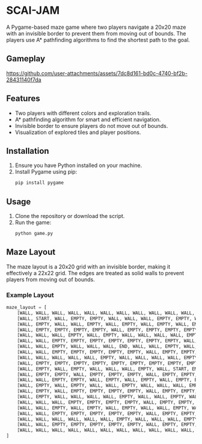 # SCAI-JAM

A Pygame-based maze game where two players navigate a 20x20 maze with an invisible border to prevent them from moving out of bounds. The players use A* pathfinding algorithms to find the shortest path to the goal.

## Gameplay

https://github.com/user-attachments/assets/7dc8d161-bd0c-4740-bf2b-28431140f7da



## Features

- Two players with different colors and exploration trails.
- A* pathfinding algorithm for smart and efficient navigation.
- Invisible border to ensure players do not move out of bounds.
- Visualization of explored tiles and player positions.

## Installation

1. Ensure you have Python installed on your machine.
2. Install Pygame using pip:
    ```sh
    pip install pygame
    ```

## Usage

1. Clone the repository or download the script.
2. Run the game:
    ```sh
    python game.py
    ```

## Maze Layout

The maze layout is a 20x20 grid with an invisible border, making it effectively a 22x22 grid. The edges are treated as solid walls to prevent players from moving out of bounds.

### Example Layout
```python
maze_layout = [
    [WALL, WALL, WALL, WALL, WALL, WALL, WALL, WALL, WALL, WALL, WALL, WALL, WALL, WALL, WALL, WALL, WALL, WALL, WALL, WALL, WALL, WALL],
    [WALL, START, WALL, EMPTY, EMPTY, WALL, WALL, WALL, EMPTY, EMPTY, WALL, EMPTY, EMPTY, EMPTY, WALL, WALL, WALL, EMPTY, WALL, WALL, WALL],
    [WALL, EMPTY, WALL, WALL, EMPTY, WALL, EMPTY, WALL, EMPTY, WALL, EMPTY, WALL, WALL, EMPTY, WALL, EMPTY, WALL, WALL, EMPTY, WALL, WALL],
    [WALL, EMPTY, EMPTY, EMPTY, EMPTY, WALL, EMPTY, EMPTY, EMPTY, EMPTY, EMPTY, EMPTY, WALL, EMPTY, EMPTY, EMPTY, EMPTY, EMPTY, EMPTY, WALL, WALL],
    [WALL, WALL, WALL, EMPTY, WALL, EMPTY, WALL, WALL, WALL, WALL, EMPTY, WALL, WALL, EMPTY, EMPTY, WALL, WALL, EMPTY, WALL, WALL, WALL],
    [WALL, WALL, EMPTY, EMPTY, EMPTY, EMPTY, EMPTY, EMPTY, EMPTY, WALL, EMPTY, EMPTY, EMPTY, EMPTY, WALL, EMPTY, WALL, EMPTY, EMPTY, WALL, WALL],
    [WALL, WALL, EMPTY, WALL, WALL, WALL, END, WALL, WALL, EMPTY, WALL, WALL, WALL, EMPTY, EMPTY, WALL, WALL, WALL, WALL, WALL, WALL],
    [WALL, WALL, EMPTY, EMPTY, EMPTY, EMPTY, EMPTY, WALL, EMPTY, EMPTY, EMPTY, EMPTY, EMPTY, EMPTY, WALL, EMPTY, EMPTY, EMPTY, WALL, WALL, WALL],
    [WALL, WALL, WALL, WALL, WALL, EMPTY, WALL, WALL, WALL, WALL, EMPTY, EMPTY, WALL, EMPTY, EMPTY, EMPTY, WALL, WALL, WALL, WALL, WALL],
    [WALL, EMPTY, EMPTY, EMPTY, EMPTY, EMPTY, EMPTY, EMPTY, EMPTY, EMPTY, WALL, EMPTY, WALL, WALL, WALL, WALL, WALL, EMPTY, EMPTY, WALL, WALL],
    [WALL, EMPTY, WALL, EMPTY, WALL, WALL, WALL, EMPTY, WALL, START, EMPTY, WALL, EMPTY, WALL, EMPTY, EMPTY, EMPTY, EMPTY, EMPTY, WALL, WALL],
    [WALL, EMPTY, EMPTY, WALL, EMPTY, EMPTY, EMPTY, WALL, EMPTY, EMPTY, EMPTY, EMPTY, WALL, WALL, WALL, EMPTY, WALL, WALL, WALL, WALL, WALL],
    [WALL, WALL, EMPTY, EMPTY, WALL, EMPTY, WALL, EMPTY, WALL, EMPTY, EMPTY, EMPTY, EMPTY, WALL, EMPTY, EMPTY, EMPTY, EMPTY, WALL, WALL, WALL],
    [WALL, EMPTY, WALL, EMPTY, WALL, WALL, EMPTY, WALL, WALL, WALL, EMPTY, WALL, WALL, WALL, WALL, WALL, EMPTY, WALL, EMPTY, WALL, WALL],
    [WALL, EMPTY, WALL, EMPTY, EMPTY, EMPTY, EMPTY, WALL, EMPTY, EMPTY, EMPTY, EMPTY, WALL, EMPTY, EMPTY, EMPTY, EMPTY, WALL, WALL, WALL, WALL],
    [WALL, EMPTY, WALL, WALL, WALL, WALL, EMPTY, WALL, WALL, EMPTY, WALL, WALL, WALL, WALL, WALL, WALL, WALL, EMPTY, WALL, WALL, WALL],
    [WALL, WALL, WALL, EMPTY, EMPTY, EMPTY, EMPTY, WALL, EMPTY, EMPTY, EMPTY, EMPTY, EMPTY, EMPTY, EMPTY, EMPTY, EMPTY, EMPTY, EMPTY, WALL, WALL],
    [WALL, WALL, EMPTY, WALL, EMPTY, WALL, EMPTY, WALL, WALL, EMPTY, WALL, WALL, WALL, WALL, WALL, WALL, WALL, WALL, WALL, WALL, WALL],
    [WALL, WALL, EMPTY, EMPTY, EMPTY, EMPTY, EMPTY, WALL, EMPTY, EMPTY, EMPTY, EMPTY, EMPTY, EMPTY, EMPTY, EMPTY, EMPTY, EMPTY, WALL, WALL, WALL],
    [WALL, WALL, WALL, WALL, WALL, WALL, EMPTY, WALL, WALL, WALL, EMPTY, WALL, EMPTY, EMPTY, EMPTY, WALL, WALL, WALL, EMPTY, WALL, WALL],
    [WALL, WALL, EMPTY, EMPTY, EMPTY, EMPTY, EMPTY, WALL, EMPTY, EMPTY, EMPTY, EMPTY, WALL, EMPTY, WALL, EMPTY, EMPTY, EMPTY, EMPTY, WALL, WALL],
    [WALL, WALL, WALL, WALL, WALL, WALL, WALL, WALL, WALL, WALL, WALL, WALL, WALL, WALL, WALL, WALL, WALL, WALL, WALL, WALL, WALL, WALL]
]
